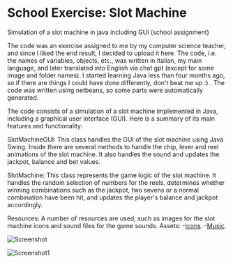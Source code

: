 # School Exercise: Slot Machine
Simulation of a slot machine in java including GUI (school assignment)

The code was an exercise assigned to me by my computer science teacher, and since I liked the end result, I decided to upload it here. 
The code, i.e. the names of variables, objects, etc., was written in Italian, my main language, and later translated into English via chat gpt (except for some image and folder names). 
I started learning Java less than four months ago, so if there are things I could have done differently, don't beat me up :) . 
The code was written using netbeans, so some parts were automatically generated.

The code consists of a simulation of a slot machine implemented in Java, including a graphical user interface (GUI). Here is a summary of its main features and functionality:

SlotMachineGUI: This class handles the GUI of the slot machine using Java Swing. Inside there are several methods to handle the chip, lever and reel animations of the slot machine. It also handles the sound and updates the jackpot, balance and bet values.

SlotMachine: This class represents the game logic of the slot machine. It handles the random selection of numbers for the reels, determines whether winning combinations such as the jackpot, two sevens or a normal combination have been hit, and updates the player's balance and jackpot accordingly.

Resources: A number of resources are used, such as images for the slot machine icons and sound files for the game sounds.
Assets:  -[Icons](https://www.flaticon.com/uicons).
         -[Music](https://www.youtube.com/watch?v=8nz_BWvCF_4).

![Screenshot](https://github.com/MrJoelao/mySlotMachineJavaApplicationSchoolExercise/assets/108810123/85fe5004-63d3-4b0c-970c-c965755baaae)

![Screenshot1](https://github.com/MrJoelao/mySlotMachineJavaApplicationSchoolExercise/assets/108810123/f835a54e-98f3-4869-80fd-169a68b48682)



